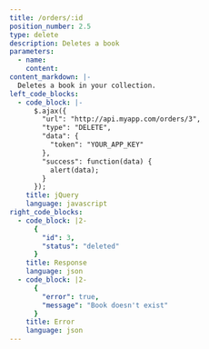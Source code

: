```yaml
---
title: /orders/:id
position_number: 2.5
type: delete
description: Deletes a book
parameters:
  - name:
    content:
content_markdown: |-
  Deletes a book in your collection.
left_code_blocks:
  - code_block: |-
      $.ajax({
        "url": "http://api.myapp.com/orders/3",
        "type": "DELETE",
        "data": {
          "token": "YOUR_APP_KEY"
        },
        "success": function(data) {
          alert(data);
        }
      });
    title: jQuery
    language: javascript
right_code_blocks:
  - code_block: |2-
      {
        "id": 3,
        "status": "deleted"
      }
    title: Response
    language: json
  - code_block: |2-
      {
        "error": true,
        "message": "Book doesn't exist"
      }
    title: Error
    language: json
---
```

